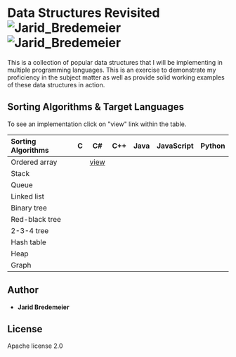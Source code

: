 # Data Structures Revisited ![Jarid_Bredemeier](https://img.shields.io/badge/build-passing-green.svg?style=flat-plastic) ![Jarid_Bredemeier](https://img.shields.io/badge/lifecycle-active-lightgrey.svg?style=flat-plastic)
This is a collection of popular data structures that I will be implementing in multiple programming languages. This is an exercise to demonstrate my proficiency in the subject matter as well as provide solid working examples of these data structures in action.

## Sorting Algorithms & Target Languages
To see an implementation click on "view" link within the table.

| Sorting Algorithms | C | C# | C++ | Java | JavaScript | Python |
| :--- | :---: | :---: | :---: | :---: | :---: | :---: |
| Ordered array |   | [view](ordered_array/c%23) |   |   |   |   |
| Stack |   |  |   |  |   |   |
| Queue |   |   |   |   |   |   |
| Linked list |   |   |   |   |   |   |
| Binary tree |   |   |   |   |   |   |
| Red-black tree |   |   |   |   |   |   |
| 2-3-4 tree |   |   |   |   |   |   |
| Hash table |   |   |   |   |   |   |
| Heap |   |   |   |   |   |   |
| Graph |   |   |   |   |   |   |

## Author
* **Jarid Bredemeier**

## License
Apache license 2.0
